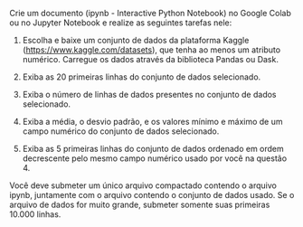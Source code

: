 Crie um documento (ipynb - Interactive Python Notebook) no Google Colab ou no Jupyter Notebook e realize as seguintes tarefas nele:

1. Escolha e baixe um conjunto de dados da plataforma Kaggle (https://www.kaggle.com/datasets), que tenha ao menos um atributo numérico. Carregue os dados através da biblioteca Pandas ou Dask. 

2. Exiba as 20 primeiras linhas do conjunto de dados selecionado.

3. Exiba o número de linhas de dados presentes no conjunto de dados selecionado.

4. Exiba a média, o desvio padrão, e os valores mínimo e máximo de um campo numérico do conjunto de dados selecionado.

5. Exiba as 5 primeiras linhas do conjunto de dados ordenado em ordem decrescente pelo mesmo campo numérico usado por você na questão 4.    

Você deve submeter um único arquivo compactado contendo o arquivo ipynb, juntamente com o arquivo contendo o conjunto de dados usado. Se o arquivo de dados for muito grande, submeter somente suas primeiras 10.000 linhas.